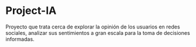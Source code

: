 # Project-IA
Proyecto que trata cerca de explorar la opinión de los usuarios en redes sociales, analizar sus sentimientos a gran escala para la toma de decisiones informadas.
